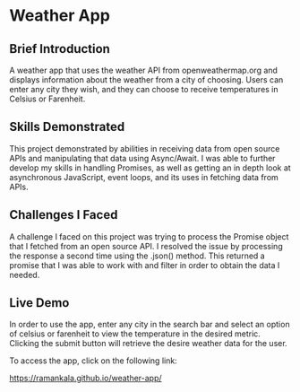 <h1> Weather App </h1>

<h2>Brief Introduction </h2>

A weather app that uses the weather API from openweathermap.org and displays information about the weather from a city of choosing.  Users can enter any city they wish, and they can choose to receive temperatures in Celsius or Farenheit.

<h2>Skills Demonstrated</h2>

This project demonstrated by abilities in receiving data from open source APIs and manipulating that data using Async/Await.  I was able to further develop my skills in handling Promises, as well as getting an in depth look at asynchronous JavaScript, event loops, and its uses in fetching data from APIs.

<h2>Challenges I Faced</h2>

A challenge I faced on this project was trying to process the Promise object that I fetched from an open source API.  I resolved the issue by processing the response a second time using the .json() method.  This returned a promise that I was able to work with and filter in order to obtain the data I needed.

<h2>Live Demo</h2>

In order to use the app, enter any city in the search bar and select an option of celsius or farenheit to view the temperature in the desired metric.  Clicking the submit button will retrieve the desire weather data for the user.

To access the app, click on the following link:

https://ramankala.github.io/weather-app/